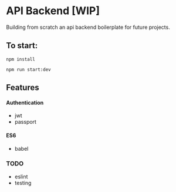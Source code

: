 # API Backend [WIP]
Building from scratch an api backend boilerplate for future projects.

## To start:

`npm install`

`npm run start:dev`

## Features
#### Authentication
- jwt
- passport

#### ES6
- babel

### TODO
- eslint
- testing
